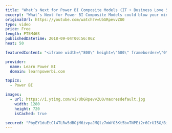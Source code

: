 ```yaml
---
title: "What’s Next for Power BI Composite Models (IT + Business Love Story ♥?)"
excerpt: "What’s Next for Power BI Composite Models could blow your mind! It could mean that IT & Business can live happily ever after ;-) But wait…we are not there yet, make this future possible by voting for this idea: http://bit.ly/compforssas  Power BI Composite Models is one of the most revolutionary features"
originalUrl: https://youtube.com/watch?v=UbGRpevvZU0
type: video
price: Free
length: PT5M46S
publishedDateTime: 2018-09-04T00:56:06Z
heat: 50

featuredContent: "<iframe width=\"800\" height=\"500\" frameborder=\"0\" src=\"https://www.youtube.com/embed/UbGRpevvZU0\" allow=\"accelerometer; autoplay; encrypted-media; gyroscope; picture-in-picture\" allowfullscreen></iframe>"

provider:
  name: Learn Power BI
  domain: learnpowerbi.com

topics:
  - Power BI

images:
  - url: https://i.ytimg.com/vi/UbGRpevvZU0/maxresdefault.jpg
    width: 1280
    height: 720
    isCached: true

secured: "PbyEY1duEtCl4TLRw5dBOjM6ivpaJMQlz7mWfO3Kt5bxTNPEi2r6CrUI5G/Biq2TzhbJIMXBdevSsbBO4L6ic+paa6yK/zcAeAhj460D5E4LiEJKEr+XgFDAnT+dAN9Wq+GEAHqCbjZLjuJaZGSc1BT/ru5JIBA2mi+8Q9MXKrPrFu9UJMhsWmA471ojrsqdhRC6wLuAnCJqdzg1PHL64G349dd0k10IE4fZVJfaUOaiINT5yeIE1j+fKc1jfuoSL1TsLG6COIIqrQ9jztDS9b+/fgm3IQbHinzIlYh2Wm/LkhXNdb2/DfsaJWnSiWX4gr9ntYbbUKYpW3kd7D+HkEgzbofs5moX6j4g8n2IldzMWHaOflcgr0EoBpk5UZOi9qJ7IaE/VbQUiCejE5RRfBeYSjPW6k4KnFKpEIxTl60=;mJMkGQh+HC7xOUpdQ9H6Ow=="
---
```


